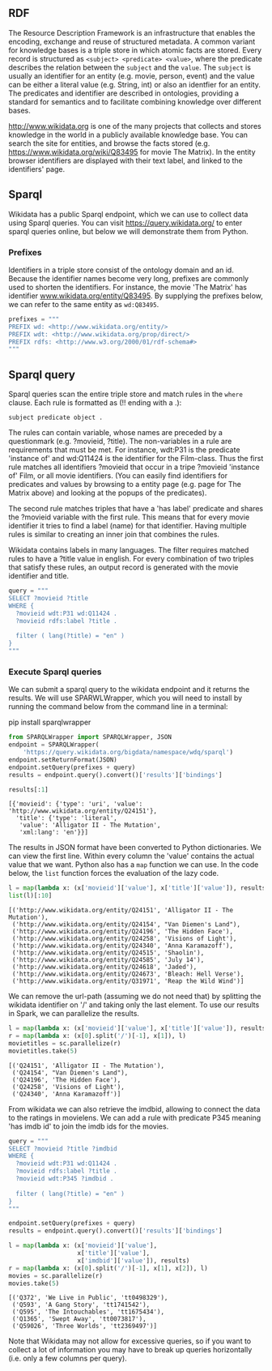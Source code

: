 
## RDF ##

The Resource Description Framework is an infrastructure that enables the encoding, exchange and reuse of structured metadata. A common variant for knowledge bases is a triple store in which atomic facts are stored. Every record is structured as `<subject> <predicate> <value>`, where the  predicate describes the relation between the `subject` and the `value`. The `subject` is usually an identifier for an entity (e.g. movie, person, event) and the value can be either a literal value (e.g. String, int) or also an identfier for an entity. The predicates and identifier are described in ontologies, providing a standard for semantics and to facilitate combining knowledge over different bases.

http://www.wikidata.org is one of the many projects that collects and stores knowledge in the world in a publicly available knowledge base. You can search the site for entities, and browse the facts stored (e.g. https://www.wikidata.org/wiki/Q83495 for movie The Matrix). In the entity browser identifiers are displayed with their text label, and linked to the identifiers' page.

## Sparql ##

Wikidata has a public Sparql endpoint, which we can use to collect data using Sparql queries. You can visit https://query.wikidata.org/ to enter sparql queries online, but below we will demonstrate them from Python.

### Prefixes ###

Identifiers in a triple store consist of the ontology domain and an id. Because the identifier names become very long, prefixes are commonly used to shorten the identifiers. For instance, the movie 'The Matrix' has identifier www.wikidata.org/entity/Q83495. By supplying the prefixes below, we can refer to the same entity as `wd:Q83495`.


```python
prefixes = """
PREFIX wd: <http://www.wikidata.org/entity/>
PREFIX wdt: <http://www.wikidata.org/prop/direct/>
PREFIX rdfs: <http://www.w3.org/2000/01/rdf-schema#>
"""
```

## Sparql query ##

Sparql queries scan the entire triple store and match rules in the `where` clause. Each rule is formatted as (!! ending with a .):

`subject predicate object .`

The rules can contain variable, whose names are preceded by a questionmark (e.g. ?movieid, ?title). The non-variables in a rule are requirements that must be met. For instance, wdt:P31 is the predicate 'instance of' and wd:Q11424 is the identifier for the Film-class. Thus the first rule matches all identifiers ?movieid that occur in a tripe ?movieid 'instance of' Film, or all movie identifiers. (You can easily find identifiers for predicates and values by browsing to a entity page (e.g. page for The Matrix above) and looking at the popups of the predicates).

The second rule matches triples that have a 'has label' predicate and shares the ?movieid variable with the first rule. This means that for every movie identifier it tries to find a label (name) for that identifier. Having multiple rules is similar to creating an inner join that combines the rules.

Wikidata contains labels in many languages. The filter requires matched rules to have a ?title value in english. For every combination of two triples that satisfy these rules, an output record is generated with the movie identifier and title. 


```python
query = """
SELECT ?movieid ?title
WHERE { 
  ?movieid wdt:P31 wd:Q11424 .
  ?movieid rdfs:label ?title .
        
  filter ( lang(?title) = "en" )
}  
"""
```

### Execute Sparql queries ###

We can submit a sparql query to the wikidata endpoint and it returns the results. We will use SPARWLWrapper, which you will need to install by running the command below from the command line in a terminal:

pip install sparqlwrapper


```python
from SPARQLWrapper import SPARQLWrapper, JSON
endpoint = SPARQLWrapper(
    'https://query.wikidata.org/bigdata/namespace/wdq/sparql')
endpoint.setReturnFormat(JSON)
endpoint.setQuery(prefixes + query)
results = endpoint.query().convert()['results']['bindings']
```


```python
results[:1]
```




    [{'movieid': {'type': 'uri', 'value': 'http://www.wikidata.org/entity/Q24151'},
      'title': {'type': 'literal',
       'value': 'Alligator II - The Mutation',
       'xml:lang': 'en'}}]



The results in JSON format have been converted to Python dictionaries. We can view the first line. Within every column the 'value' contains the actual value that we want. Python also has a `map` function we can use. In the code below, the `list` function forces the evaluation of the lazy code.


```python
l = map(lambda x: (x['movieid']['value'], x['title']['value']), results)
list(l)[:10]
```




    [('http://www.wikidata.org/entity/Q24151', 'Alligator II - The Mutation'),
     ('http://www.wikidata.org/entity/Q24154', "Van Diemen's Land"),
     ('http://www.wikidata.org/entity/Q24196', 'The Hidden Face'),
     ('http://www.wikidata.org/entity/Q24258', 'Visions of Light'),
     ('http://www.wikidata.org/entity/Q24340', 'Anna Karamazoff'),
     ('http://www.wikidata.org/entity/Q24515', 'Shaolin'),
     ('http://www.wikidata.org/entity/Q24585', 'July 14'),
     ('http://www.wikidata.org/entity/Q24618', 'Jaded'),
     ('http://www.wikidata.org/entity/Q24673', 'Bleach: Hell Verse'),
     ('http://www.wikidata.org/entity/Q31971', 'Reap the Wild Wind')]



We can remove the url-path (assuming we do not need that) by splitting the wikidata identifier on '/' and taking only the last element. To use our results in Spark, we can parallelize the results.


```python
l = map(lambda x: (x['movieid']['value'], x['title']['value']), results)
r = map(lambda x: (x[0].split('/')[-1], x[1]), l)
movietitles = sc.parallelize(r)
movietitles.take(5)
```




    [('Q24151', 'Alligator II - The Mutation'),
     ('Q24154', "Van Diemen's Land"),
     ('Q24196', 'The Hidden Face'),
     ('Q24258', 'Visions of Light'),
     ('Q24340', 'Anna Karamazoff')]



From wikidata we can also retrieve the imdbid, allowing to connect the data to the ratings in movielens. We can add a rule with predicate P345 meaning 'has imdb id' to join the imdb ids for the movies.


```python
query = """
SELECT ?movieid ?title ?imdbid
WHERE { 
  ?movieid wdt:P31 wd:Q11424 .
  ?movieid rdfs:label ?title .
  ?movieid wdt:P345 ?imdbid .
        
  filter ( lang(?title) = "en" )
}  
"""

endpoint.setQuery(prefixes + query)
results = endpoint.query().convert()['results']['bindings']

l = map(lambda x: (x['movieid']['value'], 
                   x['title']['value'],
                   x['imdbid']['value']), results)
r = map(lambda x: (x[0].split('/')[-1], x[1], x[2]), l)
movies = sc.parallelize(r)
movies.take(5)
```




    [('Q372', 'We Live in Public', 'tt0498329'),
     ('Q593', 'A Gang Story', 'tt1741542'),
     ('Q595', 'The Intouchables', 'tt1675434'),
     ('Q1365', 'Swept Away', 'tt0073817'),
     ('Q59026', 'Three Worlds', 'tt2369497')]



Note that Wikidata may not allow for excessive queries, so if you want to collect a lot of information you may have to break up queries horizontally (i.e. only a few columns per query).


```python

```
